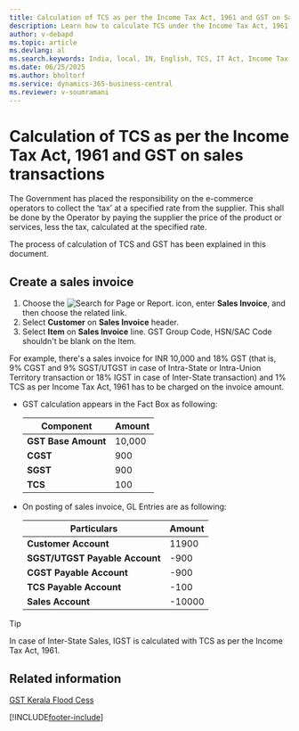 ```yaml
---
title: Calculation of TCS as per the Income Tax Act, 1961 and GST on Sales Transactions
description: Learn how to calculate TCS under the Income Tax Act, 1961, and GST on sales transactions in Business Central.
author: v-debapd
ms.topic: article
ms.devlang: al
ms.search.keywords: India, local, IN, English, TCS, IT Act, Income Tax Act, sales transactions
ms.date: 06/25/2025
ms.author: bholtorf
ms.service: dynamics-365-business-central
ms.reviewer: v-soumramani
---
```


# Calculation of TCS as per the Income Tax Act, 1961 and GST on sales transactions

The Government has placed the responsibility on the e-commerce operators to collect the ‘tax’ at a specified rate from the supplier. This shall be done by the Operator by paying the supplier the price of the product or services, less the tax, calculated at the specified rate.

The process of calculation of TCS and GST has been explained in this document.

## Create a sales invoice

1. Choose the ![Search for Page or Report.](image/search_small.png "Search for Page or Report icon") icon, enter **Sales Invoice**, and then choose the related link.
1. Select **Customer** on **Sales Invoice** header.
1. Select **Item** on **Sales Invoice** line. GST Group Code, HSN/SAC Code shouldn't be blank on the Item.

For example, there's a sales invoice for INR 10,000 and 18% GST (that is, 9% CGST and 9% SGST/UTGST in case of Intra-State or Intra-Union Territory transaction or 18% IGST in case of Inter-State transaction) and 1% TCS as per Income Tax Act, 1961 has to be charged on the invoice amount.

- GST calculation appears in the Fact Box as following:

    |Component|Amount|
    |----------------------------------|---------------------------------------|  
    |**GST Base Amount**|10,000|  
    |**CGST**|900|  
    |**SGST**|900|
    |**TCS**|100|

- On posting of sales invoice, GL Entries are as following:

    |Particulars|Amount|
    |----------------------------------|---------------------------------------|  
    |**Customer Account**|11900|  
    |**SGST/UTGST Payable Account**|-900|  
    |**CGST Payable Account**|-900|
    |**TCS Payable Account**|-100|
    |**Sales Account**|-10000|

> [!TIP]
> In case of Inter-State Sales, IGST is calculated with TCS as per the Income Tax Act, 1961.

## Related information

[GST Kerala Flood Cess](GST-and-Kerala-Flood-Cess-on-Sales.md)

[!INCLUDE[footer-include](../../includes/footer-banner.md)]
